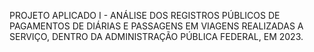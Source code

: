 PROJETO APLICADO I - ANÁLISE DOS REGISTROS PÚBLICOS DE PAGAMENTOS DE DIÁRIAS E PASSAGENS EM VIAGENS REALIZADAS A SERVIÇO, DENTRO DA ADMINISTRAÇÃO PÚBLICA FEDERAL, EM 2023.

